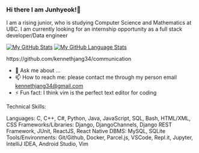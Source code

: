 ### Hi there I am Junhyeok!👋
I am a rising junior, who is studying Computer Science and Mathematics at UBC.
I am currently looking for an internship opportunity as a full stack developer/Data engineer

[![My GitHub Stats](https://github-readme-stats.vercel.app/api/?username=kennethjang34&count_private=true&theme=tokyonight&showicons=true)]()
[![My GitHub Language Stats](https://github-readme-stats.vercel.app/api/top-langs/?username=kennethjang34&count_private=true&langs_count=5&theme=tokyonight)]()

<!--
**kennethjang34/kennethjang34** is a ✨ _special_ ✨ repository because its `README.md` (this file) appears on your GitHub profile.

Here are some ideas to get you started:

- 🔭 I’m currently working on JBYI, a real time chat application --> https://github.com/kennethjang34/communication
- 💬 Ask me about ...
- 📫 How to reach me: please contact me through my person email kennethjang34@gmail.com 
- ⚡ Fun fact: I think vim is the perfect text editor for coding

Technical Skills:

Languages: C, C++, C#, Python, Java, JavaScript, SQL, Bash, HTML/XML, CSS
Frameworks/Libraries: Django, DjangoChannels, Django REST Framework, JUnit, ReactJS, React Native
DBMS: MySQL, SQLite
Tools/Environments: Git/Github, Docker, Parcel.js, VSCode, Repl.it, Jupyter, IntelliJ IDEA, Android Studio, Vim


